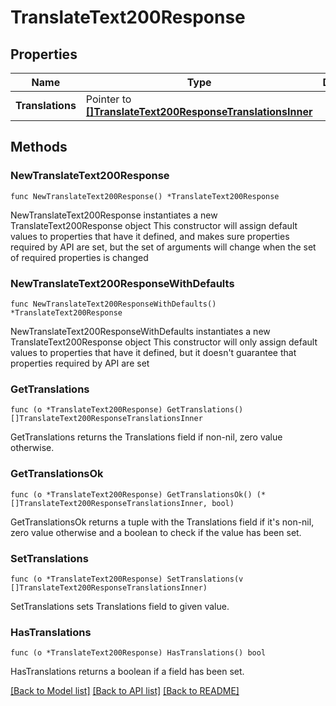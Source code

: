 # TranslateText200Response

## Properties

Name | Type | Description | Notes
------------ | ------------- | ------------- | -------------
**Translations** | Pointer to [**[]TranslateText200ResponseTranslationsInner**](TranslateText200ResponseTranslationsInner.md) |  | [optional] 

## Methods

### NewTranslateText200Response

`func NewTranslateText200Response() *TranslateText200Response`

NewTranslateText200Response instantiates a new TranslateText200Response object
This constructor will assign default values to properties that have it defined,
and makes sure properties required by API are set, but the set of arguments
will change when the set of required properties is changed

### NewTranslateText200ResponseWithDefaults

`func NewTranslateText200ResponseWithDefaults() *TranslateText200Response`

NewTranslateText200ResponseWithDefaults instantiates a new TranslateText200Response object
This constructor will only assign default values to properties that have it defined,
but it doesn't guarantee that properties required by API are set

### GetTranslations

`func (o *TranslateText200Response) GetTranslations() []TranslateText200ResponseTranslationsInner`

GetTranslations returns the Translations field if non-nil, zero value otherwise.

### GetTranslationsOk

`func (o *TranslateText200Response) GetTranslationsOk() (*[]TranslateText200ResponseTranslationsInner, bool)`

GetTranslationsOk returns a tuple with the Translations field if it's non-nil, zero value otherwise
and a boolean to check if the value has been set.

### SetTranslations

`func (o *TranslateText200Response) SetTranslations(v []TranslateText200ResponseTranslationsInner)`

SetTranslations sets Translations field to given value.

### HasTranslations

`func (o *TranslateText200Response) HasTranslations() bool`

HasTranslations returns a boolean if a field has been set.


[[Back to Model list]](../README.md#documentation-for-models) [[Back to API list]](../README.md#documentation-for-api-endpoints) [[Back to README]](../README.md)


